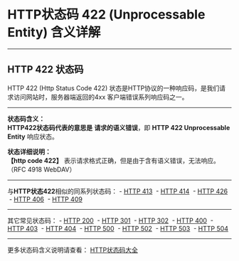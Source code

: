 # HTTP状态码 422 (Unprocessable Entity) 含义详解

---

## HTTP 422 状态码

HTTP 422 (Http Status Code 422) 状态是HTTP协议的一种响应码，是我们请求访问网站时，服务器端返回的4xx 客户端错误系列响应码之一。

---

**状态码含义：**  
**HTTP422状态码代表的意思是** **请求的语义错误**，即 **HTTP 422 Unprocessable Entity** 响应状态。

**状态详细说明：**  
**【http code 422】** 表示请求格式正确，但是由于含有语义错误，无法响应。（RFC 4918 WebDAV）

  

---

与**HTTP状态422**相似的同系列状态码： - [HTTP 413](https://seo.juziseo.com/doc/http_code/413 "HTTP 413详细说明")
 - [HTTP 414](https://seo.juziseo.com/doc/http_code/414 "HTTP 414详细说明")
 - [HTTP 426](https://seo.juziseo.com/doc/http_code/426 "HTTP 426详细说明")
 - [HTTP 406](https://seo.juziseo.com/doc/http_code/406 "HTTP 406详细说明")
 - [HTTP 409](https://seo.juziseo.com/doc/http_code/409 "HTTP 409详细说明")

---

其它常见状态码： - [HTTP 200](https://seo.juziseo.com/doc/http_code/200 "HTTP 200详细说明")
 - [HTTP 301](https://seo.juziseo.com/doc/http_code/301 "HTTP 301详细说明")
 - [HTTP 302](https://seo.juziseo.com/doc/http_code/302 "HTTP 302详细说明")
 - [HTTP 400](https://seo.juziseo.com/doc/http_code/400 "HTTP 400详细说明")
 - [HTTP 403](https://seo.juziseo.com/doc/http_code/403 "HTTP 403详细说明")
 - [HTTP 404](https://seo.juziseo.com/doc/http_code/404 "HTTP 404详细说明")
 - [HTTP 500](https://seo.juziseo.com/doc/http_code/500 "HTTP 500详细说明")
 - [HTTP 502](https://seo.juziseo.com/doc/http_code/502 "HTTP 502详细说明")
 - [HTTP 503](https://seo.juziseo.com/doc/http_code/503 "HTTP 503详细说明")
 - [HTTP 504](https://seo.juziseo.com/doc/http_code/504 "HTTP 504详细说明")

---

更多状态码含义说明请查看： [HTTP状态码大全](https://seo.juziseo.com/doc/http_code/)